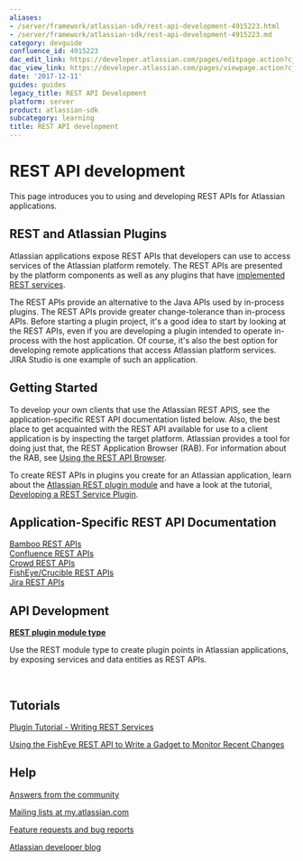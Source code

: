 ```yaml
---
aliases:
- /server/framework/atlassian-sdk/rest-api-development-4915223.html
- /server/framework/atlassian-sdk/rest-api-development-4915223.md
category: devguide
confluence_id: 4915223
dac_edit_link: https://developer.atlassian.com/pages/editpage.action?cjm=wozere&pageId=4915223
dac_view_link: https://developer.atlassian.com/pages/viewpage.action?cjm=wozere&pageId=4915223
date: '2017-12-11'
guides: guides
legacy_title: REST API Development
platform: server
product: atlassian-sdk
subcategory: learning
title: REST API development
---
```

# REST API development

This page introduces you to using and developing REST APIs for Atlassian applications.

## REST and Atlassian Plugins

Atlassian applications expose REST APIs that developers can use to access services of the Atlassian platform remotely. The REST APIs are presented by the platform components as well as any plugins that have [implemented REST services](https://developer.atlassian.com/display/DOCS/Developing+a+REST+Service+Plugin). 

The REST APIs provide an alternative to the Java APIs used by in-process plugins. The REST APIs provide greater change-tolerance than in-process APIs. Before starting a plugin project, it's a good idea to start by looking at the REST APIs, even if you are developing a plugin intended to operate in-process with the host application. Of course, it's also the best option for developing remote applications that access Atlassian platform services. JIRA Studio is one example of such an application.

## Getting Started

To develop your own clients that use the Atlassian REST APIS, see the application-specific REST API documentation listed below. Also, the best place to get acquainted with the REST API available for use to a client application is by inspecting the target platform. Atlassian provides a tool for doing just that, the REST Application Browser (RAB). For information about the RAB, see [Using the REST API Browser](/server/framework/atlassian-sdk/using-the-rest-api-browser).

To create REST APIs in plugins you create for an Atlassian application, learn about the [Atlassian REST plugin module](/server/framework/atlassian-sdk/rest-plugin-module) and have a look at the tutorial, [Developing a REST Service Plugin](/server/framework/atlassian-sdk/developing-a-rest-service-plugin).

## Application-Specific REST API Documentation

[Bamboo REST APIs](https://developer.atlassian.com/display/BAMBOODEV/REST+APIs)  
[Confluence REST APIs](https://developer.atlassian.com/confdev/confluence-rest-api)  
[Crowd REST APIs](https://developer.atlassian.com/display/CROWDDEV/Overview+of+the+Crowd+REST+APIs)  
[FishEye/Crucible REST APIs](https://developer.atlassian.com/display/FECRUDEV/REST+API+Guide)  
[Jira REST APIs](https://developer.atlassian.com/display/JIRADEV/About+the+JIRA+REST+APIs)

## API Development

**[REST plugin module type](/server/framework/atlassian-sdk/rest-plugin-module)**

Use the REST module type to create plugin points in Atlassian applications, by exposing services and data entities as REST APIs.

 

## Tutorials

[Plugin Tutorial - Writing REST Services](/server/framework/atlassian-sdk/developing-a-rest-service-plugin)

[Using the FishEye REST API to Write a Gadget to Monitor Recent Changes](https://developer.atlassian.com/display/FECRUDEV/Plugin+Gadget+Tutorial+-+Using+the+FishEye+REST+API+to+Write+a+Gadget+to+Monitor+Recent+Changes)

## Help

<a href="https://answers.atlassian.com/" class="external-link">Answers from the community</a>

<a href="http://my.atlassian.com/" class="external-link">Mailing lists at my.atlassian.com</a>

<a href="https://studio.atlassian.com/browse/REST" class="external-link">Feature requests and bug reports</a>

<a href="http://blogs.atlassian.com/developer/" class="external-link">Atlassian developer blog</a>





























































































































































































































































































































































